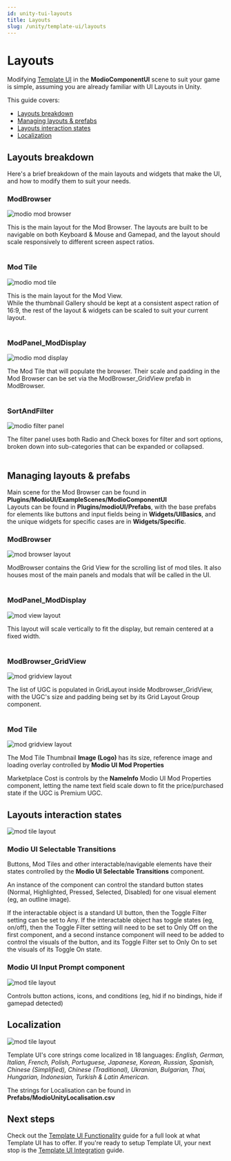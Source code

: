 ```yaml
---
id: unity-tui-layouts
title: Layouts
slug: /unity/template-ui/layouts
---
```


# Layouts

Modifying [Template UI](https://docs.mod.io/in-game-ui/template) in the **ModioComponentUI** scene to suit your game is simple, assuming you are already familiar with UI Layouts in Unity.

This guide covers:

* [Layouts breakdown](#layouts-breakdown)
* [Managing layouts & prefabs](#managing-layouts--prefabs)
* [Layouts interaction states](#layouts-interaction-states)
* [Localization](#localization)

## Layouts breakdown

Here's a brief breakdown of the main layouts and widgets that make the UI, and how to modify them to suit your needs.

### ModBrowser

![modio mod browser](img/ModBrowser.png)

This is the main layout for the Mod Browser. The layouts are built to be navigable on both Keyboard & Mouse and Gamepad, and the layout should scale responsively to different screen aspect ratios.
 \
&nbsp;

### Mod Tile

![modio mod tile](img/ModPanel_ModDisplay.png)

This is the main layout for the Mod View.\
While the thumbnail Gallery should be kept at a consistent aspect ration of 16:9, the rest of the layout & widgets can be scaled to suit your current layout.
\
&nbsp;

### ModPanel_ModDisplay

![modio mod display](img/Mod_Tile.png)

The Mod Tile that will populate the browser. Their scale and padding in the Mod Browser can be set via the ModBrowser_GridView prefab in ModBrowser.
\
&nbsp;

### SortAndFilter

![modio filter panel](img/SortAndFilter.png)

The filter panel uses both Radio and Check boxes for filter and sort options, broken down into sub-categories that can be expanded or collapsed.
\
&nbsp;

## Managing layouts & prefabs

Main scene for the Mod Browser can be found in **Plugins/ModioUI/ExampleScenes/ModioComponentUI**\
Layouts can be found in **Plugins/modioUI/Prefabs**, with the base prefabs for elements like buttons and input fields being in **Widgets/UIBasics**, and the unique widgets for specific cases are in **Widgets/Specific**.

### ModBrowser

![mod browser layout](img/layout-ModBrowser.png)

ModBrowser contains the Grid View for the scrolling list of mod tiles. It also houses most of the main panels and modals that will be called in the UI.
\
&nbsp;

### ModPanel_ModDisplay

![mod view layout](img/layout-ModPanel_ModDIsplay.png)

This layout will scale vertically to fit the display, but remain centered at a fixed width.
\
&nbsp;

### ModBrowser_GridView

![mod gridview layout](img/layout-ModBrowser_GridView.png)

The list of UGC is populated in GridLayout inside Modbrowser_GridView, with the UGC's size and padding being set by its Grid Layout Group component.\
&nbsp;

### Mod Tile

![mod gridview layout](img/layout-modtile.png)

The Mod Tile Thumbnail **Image (Logo)** has its size, reference image and loading overlay controlled by **Modio UI Mod Properties**

Marketplace Cost is controls by the **NameInfo** Modio UI Mod Properties component, letting the name text field scale down to fit the price/purchased state if the UGC is Premium UGC.
&nbsp;

## Layouts interaction states

![mod tile layout](img/layout-interactionstates.png)

### Modio UI Selectable Transitions

Buttons, Mod Tiles and other interactable/navigable elements have their states controlled by the **Modio UI Selectable Transitions** component.

An instance of the component can control the standard button states (Normal, Highlighted, Pressed, Selected, Disabled) for one visual element (eg, an outline image). 

If the interactable object is a standard UI button, then the Toggle Filter setting can be set to Any.
If the interactable object has toggle states (eg, on/off), then the Toggle Filter setting will need to be set to Only Off on the first component, and a second instance component will need to be added to control the visuals of the button, and its Toggle Filter set to Only On to set the visuals of its Toggle On state.

### Modio UI Input Prompt component 

![mod tile layout](img/layout-inputprompt.png)

Controls button actions, icons, and conditions (eg, hid if no bindings, hide if gamepad detected)

## Localization

![mod tile layout](img/layout-localization.png)

Template UI's core strings come localized in 18 languages: <i>English, German, Italian, French, Polish, Portuguese, Japanese, Korean, Russian, Spanish, Chinese (Simplified), Chinese (Traditional), Ukranian, Bulgarian, Thai, Hungarian, Indonesian, Turkish & Latin American.</i>

The strings for Localisation can be found in **Prefabs/ModioUnityLocalisation.csv**

## Next steps

Check out the [Template UI Functionality](/unity/template-ui) guide for a full look at what Template UI has to offer. If you're ready to setup Template UI, your next stop is the [Template UI Integration](/unity/template-ui/integration) guide.